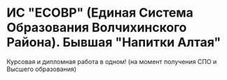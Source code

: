 # ИС "ЕСОВР" (Единая Система Образования Волчихинского Района). Бывшая "Напитки Алтая"
Курсовая и дипломная работа в одном! (на момент получения СПО и Высшего образования)
